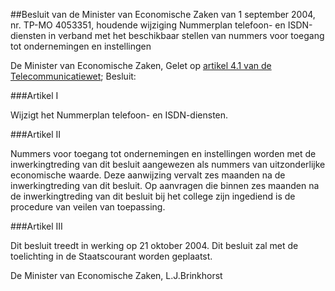 <meta http-equiv='Content-Type' content='text/html; charset=utf-8' />

##Besluit van de Minister van Economische Zaken van 1 september 2004, nr. TP-MO 4053351, houdende wijziging Nummerplan telefoon- en ISDN-diensten in verband met het beschikbaar stellen van nummers voor toegang tot ondernemingen en instellingen

De Minister van Economische Zaken,
Gelet op [artikel 4.1 van de Telecommunicatiewet](../../../../../../../../../wet/telecommunicatiewet/BWBR0009950/README.md);
Besluit:

###Artikel I 

Wijzigt het Nummerplan telefoon- en ISDN-diensten.

###Artikel II 

Nummers voor toegang tot ondernemingen en instellingen worden met de inwerkingtreding van dit besluit aangewezen als nummers van uitzonderlijke economische waarde. Deze aanwijzing vervalt zes maanden na de inwerkingtreding van dit besluit. Op aanvragen die binnen zes maanden na de inwerkingtreding van dit besluit bij het college zijn ingediend is de procedure van veilen van toepassing.

###Artikel III 

Dit besluit treedt in werking op 21 oktober 2004.
Dit besluit zal met de toelichting in de Staatscourant worden geplaatst.

De 
Minister van Economische Zaken, 
L.J.Brinkhorst

